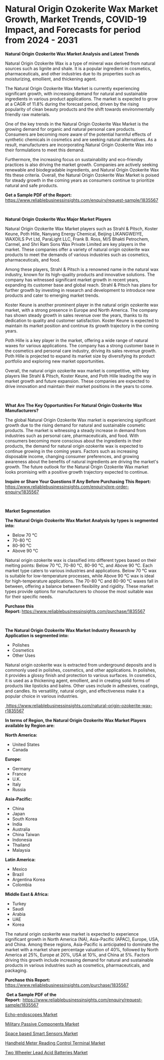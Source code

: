 <p><h1>Natural Origin Ozokerite Wax Market Growth, Market Trends, COVID-19 Impact, and Forecasts for period from 2024 - 2031</h1></p><p><strong>Natural Origin Ozokerite Wax Market Analysis and Latest Trends</strong></p>
<p><p>Natural Origin Ozokerite Wax is a type of mineral wax derived from natural sources such as lignite and shale. It is a popular ingredient in cosmetics, pharmaceuticals, and other industries due to its properties such as moisturizing, emollient, and thickening agent. </p><p>The Natural Origin Ozokerite Wax Market is currently experiencing significant growth, with increasing demand for natural and sustainable ingredients in various product applications. The market is expected to grow at a CAGR of 11.8% during the forecast period, driven by the rising popularity of clean beauty products and the shift towards environmentally friendly raw materials.</p><p>One of the key trends in the Natural Origin Ozokerite Wax Market is the growing demand for organic and natural personal care products. Consumers are becoming more aware of the potential harmful effects of synthetic chemicals in cosmetics and are seeking natural alternatives. As a result, manufacturers are incorporating Natural Origin Ozokerite Wax into their formulations to meet this demand.</p><p>Furthermore, the increasing focus on sustainability and eco-friendly practices is also driving the market growth. Companies are actively seeking renewable and biodegradable ingredients, and Natural Origin Ozokerite Wax fits these criteria. Overall, the Natural Origin Ozokerite Wax Market is poised for steady growth in the coming years as consumers continue to prioritize natural and safe products.</p></p>
<p><strong>Get a Sample PDF of the Report:&nbsp;</strong> <a href="https://www.reliablebusinessinsights.com/enquiry/request-sample/1835567">https://www.reliablebusinessinsights.com/enquiry/request-sample/1835567</a></p>
<p>&nbsp;</p>
<p><strong>Natural Origin Ozokerite Wax Major Market Players</strong></p>
<p><p>Natural Origin Ozokerite Wax Market players such as Strahl & Pitsch, Koster Keune, Poth Hille, Nanyang Energy Chemical, Beijing LIKANGWEIYE, WAXOILS Pvt Ltd, ParaLight LLC, Frank B. Ross, M/S Bhakti Petrochem, Carmel, and Shri Ram Sons Wax Private Limited are key players in the market. These companies offer a variety of natural origin ozokerite wax products to meet the demands of various industries such as cosmetics, pharmaceuticals, and food.</p><p>Among these players, Strahl & Pitsch is a renowned name in the natural wax industry, known for its high-quality products and innovative solutions. The company has witnessed significant market growth in recent years, expanding its customer base and global reach. Strahl & Pitsch has plans for further growth by investing in research and development to introduce new products and cater to emerging market trends.</p><p>Koster Keune is another prominent player in the natural origin ozokerite wax market, with a strong presence in Europe and North America. The company has shown steady growth in sales revenue over the years, thanks to its dedication to quality and customer satisfaction. Koster Keune is expected to maintain its market position and continue its growth trajectory in the coming years.</p><p>Poth Hille is a key player in the market, offering a wide range of natural waxes for various applications. The company has a strong customer base in the cosmetics and personal care industry, driving its sales revenue growth. Poth Hille is projected to expand its market size by diversifying its product portfolio and exploring new market opportunities.</p><p>Overall, the natural origin ozokerite wax market is competitive, with key players like Strahl & Pitsch, Koster Keune, and Poth Hille leading the way in market growth and future expansion. These companies are expected to drive innovation and maintain their market positions in the years to come.</p></p>
<p>&nbsp;</p>
<p><strong>What Are The Key Opportunities For Natural Origin Ozokerite Wax Manufacturers?</strong></p>
<p><p>The global Natural Origin Ozokerite Wax market is experiencing significant growth due to the rising demand for natural and sustainable cosmetic products. The market is witnessing a steady increase in demand from industries such as personal care, pharmaceuticals, and food. With consumers becoming more conscious about the ingredients in their products, the demand for natural origin ozokerite wax is expected to continue growing in the coming years. Factors such as increasing disposable income, changing consumer preferences, and growing awareness about the benefits of natural ingredients are driving the market's growth. The future outlook for the Natural Origin Ozokerite Wax market looks promising with a positive growth trajectory expected to continue.</p></p>
<p><strong>Inquire or Share Your Questions If Any Before Purchasing This Report:</strong> <a href="https://www.reliablebusinessinsights.com/enquiry/pre-order-enquiry/1835567">https://www.reliablebusinessinsights.com/enquiry/pre-order-enquiry/1835567</a></p>
<p>&nbsp;</p>
<p><strong>Market Segmentation</strong></p>
<p><strong>The Natural Origin Ozokerite Wax Market Analysis by types is segmented into:</strong></p>
<p><ul><li>Below 70 °C</li><li>70-80 °C</li><li>80-90 °C</li><li>Above 90 °C</li></ul></p>
<p><p>Natural origin ozokerite wax is classified into different types based on their melting points: Below 70 °C, 70-80 °C, 80-90 °C, and Above 90 °C. Each market type caters to various industries and applications. Below 70 °C wax is suitable for low-temperature processes, while Above 90 °C wax is ideal for high-temperature applications. The 70-80 °C and 80-90 °C waxes fall in between, offering a balance between flexibility and rigidity. These market types provide options for manufacturers to choose the most suitable wax for their specific needs.</p></p>
<p><strong>Purchase this Report:&nbsp;</strong><a href="https://www.reliablebusinessinsights.com/purchase/1835567">https://www.reliablebusinessinsights.com/purchase/1835567</a></p>
<p>&nbsp;</p>
<p><strong>The Natural Origin Ozokerite Wax Market Industry Research by Application is segmented into:</strong></p>
<p><ul><li>Polishes</li><li>Cosmetics</li><li>Other Uses</li></ul></p>
<p><p>Natural origin ozokerite wax is extracted from underground deposits and is commonly used in polishes, cosmetics, and other applications. In polishes, it provides a glossy finish and protection to various surfaces. In cosmetics, it is used as a thickening agent, emollient, and in creating solid forms of products like lipsticks and balms. Other uses include in adhesives, coatings, and candles. Its versatility, natural origin, and effectiveness make it a popular choice in various industries.</p></p>
<p><a href="https://www.reliablebusinessinsights.com/natural-origin-ozokerite-wax-r1835567">&nbsp;https://www.reliablebusinessinsights.com/natural-origin-ozokerite-wax-r1835567</a></p>
<p><strong>In terms of Region, the Natural Origin Ozokerite Wax Market Players available by Region are:</strong></p>
<p>
    <p> <strong> North America: </strong>
        <ul>
            <li>United States</li>
            <li>Canada</li>
        </ul>
        </p> 
    <p> <strong> Europe: </strong>
        <ul>
            <li>Germany</li>
            <li>France</li>
            <li>U.K.</li>
            <li>Italy</li>
            <li>Russia</li>
        </ul>
        </p> 
    <p> <strong> Asia-Pacific: </strong>
        <ul>
            <li>China</li>
            <li>Japan</li>
            <li>South Korea</li>
            <li>India</li>
            <li>Australia</li>
            <li>China Taiwan</li>
            <li>Indonesia</li>
            <li>Thailand</li>
            <li>Malaysia</li>
        </ul>
        </p> 
    <p> <strong> Latin America: </strong>
        <ul>
            <li>Mexico</li>
            <li>Brazil</li>
            <li>Argentina Korea</li>
            <li>Colombia</li>
        </ul>
        </p> 
    <p> <strong> Middle East & Africa: </strong>
        <ul>
            <li>Turkey</li>
            <li>Saudi</li>
            <li>Arabia</li>
            <li>UAE</li>
            <li>Korea</li>
        </ul>
    </p>
    </p>
<p><p>The natural origin ozokerite wax market is expected to experience significant growth in North America (NA), Asia-Pacific (APAC), Europe, USA, and China. Among these regions, Asia-Pacific is anticipated to dominate the market with a market share percentage valuation of 40%, followed by North America at 25%, Europe at 20%, USA at 10%, and China at 5%. Factors driving this growth include increasing demand for natural and sustainable products in various industries such as cosmetics, pharmaceuticals, and packaging.</p></p>
<p><strong>Purchase this Report: </strong><a href="https://www.reliablebusinessinsights.com/purchase/1835567">https://www.reliablebusinessinsights.com/purchase/1835567</a></p>
<p>&nbsp;<strong>Get a Sample PDF of the Report:&nbsp;&nbsp;</strong><a href="https://www.reliablebusinessinsights.com/enquiry/request-sample/1835567">https://www.reliablebusinessinsights.com/enquiry/request-sample/1835567</a></p>
<p><strong></strong></p>
<p><p><a href="https://github.com/alanPerkins1921/Market-Research-Report-List-1/blob/main/echo-endoscopes-market.md">Echo-endoscopes Market</a></p><p><a href="https://www.linkedin.com/pulse/insights-military-passive-components-industry-market-57ooe">Military Passive Components Market</a></p><p><a href="https://www.linkedin.com/pulse/space-based-smart-sensors-market-size-growth-industry-zjtye">Space based Smart Sensors Market</a></p><p><a href="https://medium.com/@amanda.hamilton54645/insights-into-handheld-meter-reading-control-terminal-market-share-and-competitive-landscape-for-629cadab9189">Handheld Meter Reading Control Terminal Market</a></p><p><a href="https://medium.com/@susanwest38/insights-into-the-two-wheeler-lead-acid-batteries-market-market-players-market-size-geographical-f584d9d8e75d">Two Wheeler Lead Acid Batteries Market</a></p></p>